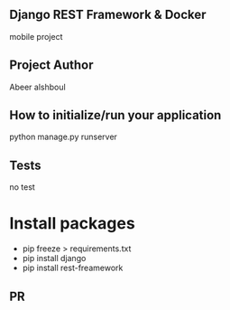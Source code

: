 ## Django REST Framework & Docker

mobile project

## Project Author

Abeer alshboul

## How to initialize/run your application

python manage.py runserver

## Tests

no test

# Install packages

* pip freeze > requirements.txt 
* pip install django
* pip install rest-freamework

## PR
